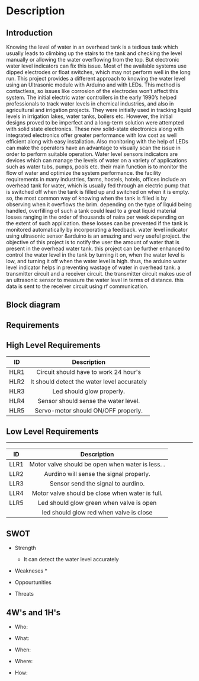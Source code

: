 # Description

## Introduction

Knowing the level of water in an overhead tank is a tedious task which usually leads to climbing up the stairs to 
the tank and checking the level manually or allowing the water overflowing from the top. But electronic water 
level indicators can fix this issue. Most of the available systems use dipped electrodes or float switches, which 
may not perform well in the long run. This project provides a different approach to knowing the water level using 
an Ultrasonic module with Arduino and with LEDs. This method is contactless, so issues like corrosion of the 
electrodes won’t affect this system. The initial electric water controllers in the early 1990’s helped professionals 
to track water levels in chemical industries, and also in agricultural and irrigation projects. They were initially 
used in tracking liquid levels in irrigation lakes, water tanks, boilers etc. However, the initial designs proved to 
be imperfect and a long-term solution were attempted with solid state electronics. These new solid-state 
electronics along with integrated electronics offer greater performance with low cost as well efficient along with 
easy installation. Also monitoring with the help of LEDs can make the operators have an advantage to visually 
scan the issue in order to perform suitable operation.
Water level sensors indicators are devices which can manage the levels of water on a variety of applications such 
as water tubs, pumps, pools etc. their main function is to monitor the flow of water and optimize the system 
performance.
the facility requirements in many industries, farms, hostels, hotels, offices include an overhead 
tank for water, which is usually fed through an electric pump that is switched off when the tank is filled 
up and switched on when it is empty. so, the most common way of knowing when the tank is filled is by 
observing when it overflows the brim. depending on the type of liquid being handled, overfilling of such 
a tank could lead to a great liquid material losses ranging in the order of thousands of naira per week 
depending on the extent of such application. these losses can be prevented if the tank is monitored 
automatically by incorporating a feedback. 
 water level indicator using ultrasonic sensor &arduino is an amazing and very useful project. the 
objective of this project is to notify the user the amount of water that is present in the overhead water 
tank. this project can be further enhanced to control the water level in the tank by turning it on, when the 
water level is low, and turning it off when the water level is high. thus, the arduino water level indicator 
helps in preventing wastage of water in overhead tank. 
 a transmitter circuit and a receiver circuit. the transmitter circuit makes use of an 
ultrasonic sensor to measure the water level in terms of distance. this data is sent to the receiver circuit 
using rf communication.



## Block diagram


## Requirements

## High Level Requirements
|ID	 | Description                                            |	
|:--:|:------------------------------------------------------:|
|HLR1|	Circuit should have to work 24 hour's | 
|HLR2|	It should detect the water level accurately               | 
|HLR3|	Led should glow properly.            |
|HLR4|	Sensor should sense the water level.             |
|HLR5|	Servo-motor should ON/OFF properly.
   
                          
## Low Level Requirements
_______________________________________________________________________________________
| ID |    Description                                                                                                                      |
|:--:|:-----------------------------------------------------------------------------------------------------------------------------------:|
|LLR1|  Motor valve should be open when water is less.                                                                                           .|
|LLR2|  Aurdino will sense the signal properly.                                                       |                                                                       
|LLR3|  Sensor send the signal to aurdino.                                                                            |                                                  
|LLR4|  Motor valve should be close when water is full.                                                                                            
|LLR5|  Led should glow green when valve is open
|     |   led should glow red when valve is close

## SWOT
  * Strength
    * It can detect the water level accurately
   
  * Weakneses
    * 

  * Oppourtunities

    

  * Threats

     


## 4W's and 1H's

  * Who:

   

  * What:

   

  * When:


  * Where:

 

  * How:
    
